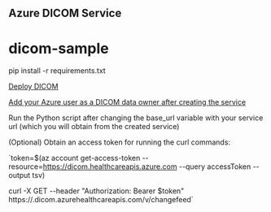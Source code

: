 ## Azure DICOM Service 
# dicom-sample

pip install -r requirements.txt 

[Deploy DICOM](https://learn.microsoft.com/en-us/azure/healthcare-apis/dicom/deploy-dicom-services-in-azure)

[Add your Azure user as a DICOM data owner after creating the service](https://learn.microsoft.com/en-us/azure/healthcare-apis/configure-azure-rbac#assign-roles-for-the-dicom-service)

Run the Python script after changing the base_url variable with your service url (which you will obtain from the created service)

(Optional) Obtain an access token for running the curl commands:

`token=$(az account get-access-token --resource=https://dicom.healthcareapis.azure.com --query accessToken --output tsv)

curl -X GET --header "Authorization: Bearer $token"  https://<workspacename-dicomservicename>.dicom.azurehealthcareapis.com/v<version of REST API>/changefeed`

